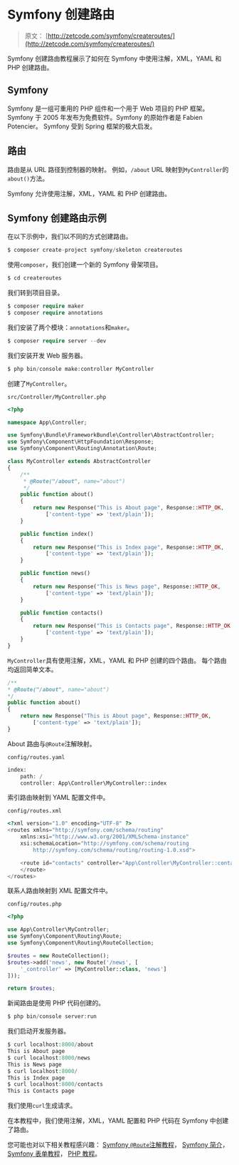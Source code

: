 # Symfony 创建路由

> 原文： [http://zetcode.com/symfony/createroutes/](http://zetcode.com/symfony/createroutes/)

Symfony 创建路由教程展示了如何在 Symfony 中使用注解，XML，YAML 和 PHP 创建路由。

## Symfony

Symfony 是一组可重用的 PHP 组件和一个用于 Web 项目的 PHP 框架。 Symfony 于 2005 年发布为免费软件。Symfony 的原始作者是 Fabien Potencier。 Symfony 受到 Spring 框架的极大启发。

## 路由

路由是从 URL 路径到控制器的映射。 例如，`/about` URL 映射到`MyController`的`about()`方法。

Symfony 允许使用注解，XML，YAML 和 PHP 创建路由。

## Symfony 创建路由示例

在以下示例中，我们以不同的方式创建路由。

```php
$ composer create-project symfony/skeleton createroutes

```

使用`composer`，我们创建一个新的 Symfony 骨架项目。

```php
$ cd createroutes

```

我们转到项目目录。

```php
$ composer require maker
$ composer require annotations

```

我们安装了两个模块：`annotations`和`maker`。

```php
$ composer require server --dev

```

我们安装开发 Web 服务器。

```php
$ php bin/console make:controller MyController

```

创建了`MyController`。

`src/Controller/MyController.php`

```php
<?php

namespace App\Controller;

use Symfony\Bundle\FrameworkBundle\Controller\AbstractController;
use Symfony\Component\HttpFoundation\Response;
use Symfony\Component\Routing\Annotation\Route;

class MyController extends AbstractController
{
    /**
     * @Route("/about", name="about")
     */
    public function about()
    {
        return new Response("This is About page", Response::HTTP_OK,
            ['content-type' => 'text/plain']);
    }

    public function index()
    {
        return new Response("This is Index page", Response::HTTP_OK,
            ['content-type' => 'text/plain']);
    }

    public function news()
    {
        return new Response("This is News page", Response::HTTP_OK,
            ['content-type' => 'text/plain']);
    }    

    public function contacts()
    {
        return new Response("This is Contacts page", Response::HTTP_OK,
            ['content-type' => 'text/plain']);
    }     
}

```

`MyController`具有使用注解，XML，YAML 和 PHP 创建的四个路由。 每个路由均返回简单文本。

```php
/**
* @Route("/about", name="about")
*/
public function about()
{
    return new Response("This is About page", Response::HTTP_OK,
        ['content-type' => 'text/plain']);
}

```

About 路由与`@Route`注解映射。

`config/routes.yaml`

```php
index:
    path: /
    controller: App\Controller\MyController::index

```

索引路由映射到 YAML 配置文件中。

`config/routes.xml`

```php
<?xml version="1.0" encoding="UTF-8" ?>
<routes xmlns="http://symfony.com/schema/routing"
    xmlns:xsi="http://www.w3.org/2001/XMLSchema-instance"
    xsi:schemaLocation="http://symfony.com/schema/routing
        http://symfony.com/schema/routing/routing-1.0.xsd">

    <route id="contacts" controller="App\Controller\MyController::contacts" path="/contacts" >
    </route>
</routes>

```

联系人路由映射到 XML 配置文件中。

`config/routes.php`

```php
<?php

use App\Controller\MyController;
use Symfony\Component\Routing\Route;
use Symfony\Component\Routing\RouteCollection;

$routes = new RouteCollection();
$routes->add('news', new Route('/news', [
    '_controller' => [MyController::class, 'news']
]));

return $routes;

```

新闻路由是使用 PHP 代码创建的。

```php
$ php bin/console server:run

```

我们启动开发服务器。

```php
$ curl localhost:8000/about
This is About page
$ curl localhost:8000/news
This is News page
$ curl localhost:8000/
This is Index page
$ curl localhost:8000/contacts
This is Contacts page

```

我们使用`curl`生成请求。

在本教程中，我们使用注解，XML，YAML 配置和 PHP 代码在 Symfony 中创建了路由。

您可能也对以下相关教程感兴趣： [Symfony `@Route`注解教程](/symfony/routeannotation/)， [Symfony 简介](/symfony/intro/)， [Symfony 表单教程](/symfony/form/)， [PHP 教程](/lang/php/)。